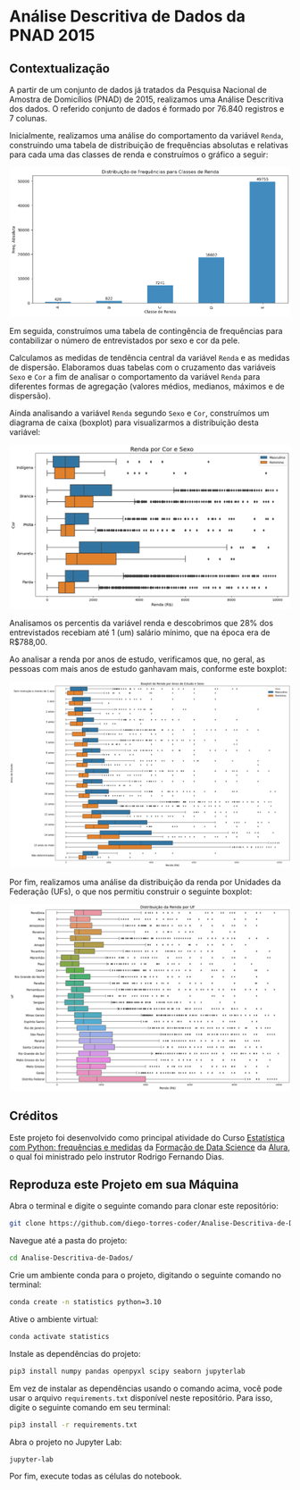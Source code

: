 # Análise Descritiva de Dados da PNAD 2015

## Contextualização

A partir de um conjunto de dados já tratados da Pesquisa Nacional de Amostra de Domicílios (PNAD) de 2015, realizamos uma Análise Descritiva dos dados. O referido conjunto de dados é formado por 76.840 registros e 7 colunas.

Inicialmente, realizamos uma análise do comportamento da variável `Renda`, construindo uma tabela de distribuição de frequências absolutas e relativas para cada uma das classes de renda e construímos o gráfico a seguir:

![Gráfico da Distribuição de Frequências das Classes de Renda](distribuicao-freq-classes-renda.png)

Em seguida, construímos uma tabela de contingência de frequências para contabilizar o número de entrevistados por sexo e cor da pele.

Calculamos as medidas de tendência central da variável `Renda` e as medidas de dispersão. Elaboramos duas tabelas com o cruzamento das variáveis `Sexo` e `Cor` a fim de analisar o comportamento da variável `Renda` para diferentes formas de agregação (valores médios, medianos, máximos e de dispersão).

Ainda analisando a variável `Renda` segundo `Sexo` e `Cor`, construímos um diagrama de caixa (boxplot) para visualizarmos a distribuição desta variável:

![Boxplot da Reda por Sexo e Cor](boxplot-renda-por-sexo-cor.png)

Analisamos os percentis da variável renda e descobrimos que 28% dos entrevistados recebiam até 1 (um) salário mínimo, que na época era de R$788,00.

Ao analisar a renda por anos de estudo, verificamos que, no geral, as pessoas com mais anos de estudo ganhavam mais, conforme este boxplot:

![Boxplot da Renda por Anos de Estudo](boxplot-renda-por-anos-de-estudo.png)

Por fim, realizamos uma análise da distribuição da renda por Unidades da Federação (UFs), o que nos permitiu construir o seguinte boxplot:

![Boxplot da Renda por UF](boxplot-renda-por-uf.png)

## Créditos

Este projeto foi desenvolvido como principal atividade do Curso [Estatística com Python: frequências e medidas](https://cursos.alura.com.br/course/estatistica-distribuicoes-e-medidas) da [Formação de Data Science](https://cursos.alura.com.br/formacao-data-science) da [Alura](https://www.alura.com.br/), o qual foi ministrado pelo instrutor Rodrigo Fernando Dias.

## Reproduza este Projeto em sua Máquina

Abra o terminal e digite o seguinte comando para clonar este repositório:

```bash
git clone https://github.com/diego-torres-coder/Analise-Descritiva-de-Dados.git
```

Navegue até a pasta do projeto:

```bash
cd Analise-Descritiva-de-Dados/
```

Crie um ambiente conda para o projeto, digitando o seguinte comando no terminal:

```bash
conda create -n statistics python=3.10
```

Ative o ambiente virtual:

```bash
conda activate statistics
```

Instale as dependências do projeto:

```bash
pip3 install numpy pandas openpyxl scipy seaborn jupyterlab
```

Em vez de instalar as dependências usando o comando acima, você pode usar o arquivo `requirements.txt` disponível neste repositório. Para isso, digite o seguinte comando em seu terminal:

```bash
pip3 install -r requirements.txt
```
Abra o projeto no Jupyter Lab:

```bash
jupyter-lab
```

Por fim, execute todas as células do notebook.
